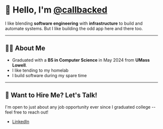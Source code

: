 # 👋 Hello, I'm [@callbacked](https://github.com/callbacked)

I like blending **software engineering** with **infrastructure** to build and automate systems.
But I like building the odd app here and there too.

---

## 👨‍💻 About Me
- Graduated with a **BS in Computer Science** in May 2024 from **UMass Lowell**.
- I like tending to my homelab
- I build software during my spare time

---

## 💼 Want to Hire Me? Let's Talk!
I'm open to just about any job opportunity ever since I graduated college -- feel free to reach out!  
- [LinkedIn](https://www.linkedin.com/in/alex-vasquez-a20a55212/)


